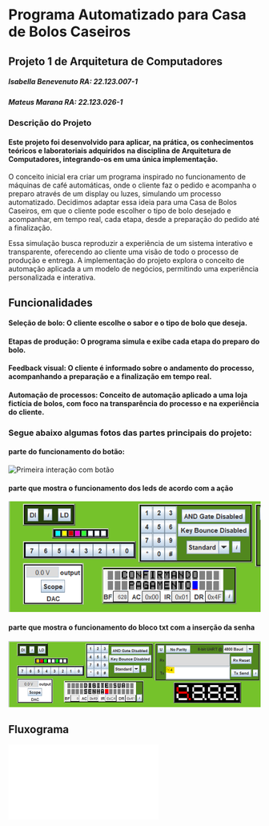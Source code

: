 # Programa Automatizado para Casa de Bolos Caseiros
## Projeto 1 de Arquitetura de Computadores
##### Isabella Benevenuto RA: 22.123.007-1
##### Mateus Marana RA: 22.123.026-1

  ### Descrição do Projeto
#### Este projeto foi desenvolvido para aplicar, na prática, os conhecimentos teóricos e laboratoriais adquiridos na disciplina de Arquitetura de Computadores, integrando-os em uma única implementação.

  O conceito inicial era criar um programa inspirado no funcionamento de máquinas de café automáticas, onde o cliente faz o pedido e acompanha o preparo através de um display ou luzes, simulando um processo automatizado. Decidimos adaptar essa ideia para uma Casa de Bolos Caseiros, em que o cliente pode escolher o tipo de bolo desejado e acompanhar, em tempo real, cada etapa, desde a preparação do pedido até a finalização.

  Essa simulação busca reproduzir a experiência de um sistema interativo e transparente, oferecendo ao cliente uma visão de todo o processo de produção e entrega. A implementação do projeto explora o conceito de automação aplicada a um modelo de negócios, permitindo uma experiência personalizada e interativa.

## Funcionalidades
#### Seleção de bolo: O cliente escolhe o sabor e o tipo de bolo que deseja.
#### Etapas de produção: O programa simula e exibe cada etapa do preparo do bolo.
#### Feedback visual: O cliente é informado sobre o andamento do processo, acompanhando a preparação e a finalização em tempo real.
#### Automação de processos: Conceito de automação aplicado a uma loja fictícia de bolos, com foco na transparência do processo e na experiência do cliente.

  ### Segue abaixo algumas fotos das partes principais do projeto:

  #### parte do funcionamento do botão:
  ![Primeira interação com botão](imagens/botão.png)

  #### parte que mostra o funcionamento dos leds de acordo com a ação
  ![Parte com inserção pelo txt](imagens/leds.png)

  #### parte que mostra o funcionamento do bloco txt com a inserção da senha
  ![Mostrando os leds](imagens/senha.png)

   
## Fluxograma
  ![Clique para visualizar o fluxograma completo](imagens/fluxograma.pdf)
